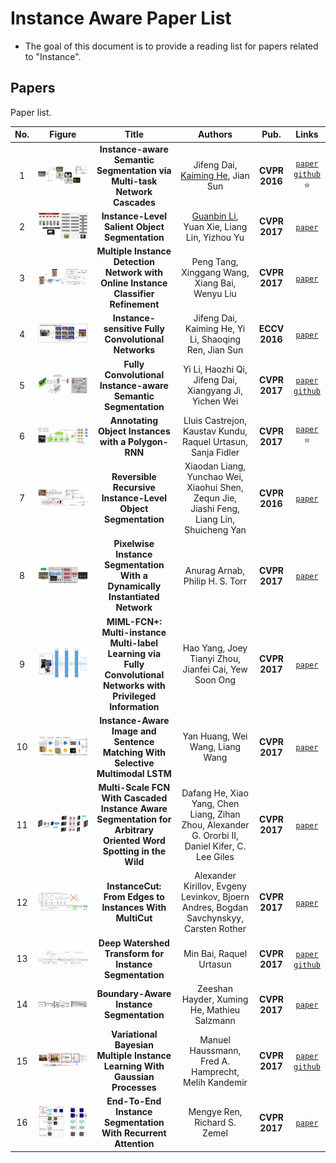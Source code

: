 # Instance Aware Paper List
- The goal of this document is to provide a reading list for papers related to "Instance".

## Papers
Paper list.

|No.|Figure   |Title   |Authors  |Pub.  |Links|
|:-----:|:-----:|:-----:|:-----:|:---:|:------:|
|1|![MNC](data/MNC.png)|__Instance-aware Semantic Segmentation via Multi-task Network Cascades__|Jifeng Dai, [Kaiming He](http://kaiminghe.com/), Jian Sun|__CVPR 2016__|[`paper`](http://www.cv-foundation.org/openaccess/content_cvpr_2016/papers/Dai_Instance-Aware_Semantic_Segmentation_CVPR_2016_paper.pdf) [`github`](https://github.com/daijifeng001/MNC) :star:|
|2|![MSRNet](data/MSRNet.png)|__Instance-Level Salient Object Segmentation__|[Guanbin Li](https://sites.google.com/site/ligb86/), Yuan Xie, Liang Lin, Yizhou Yu|__CVPR 2017__|[`paper`](https://arxiv.org/pdf/1704.03604.pdf)|
|3|![MIDN](data/MIDN.png)|__Multiple Instance Detection Network with Online Instance Classifier Refinement__|Peng Tang, Xinggang Wang, Xiang Bai, Wenyu Liu|__CVPR 2017__|[`paper`](https://arxiv.org/abs/1704.00138)|
|4|![ISFCN](data/ISFCN.png)|__Instance-sensitive Fully Convolutional Networks__|Jifeng Dai, Kaiming He, Yi Li, Shaoqing Ren, Jian Sun|__ECCV 2016__|[`paper`](https://arxiv.org/abs/1603.08678)|
|5|![FCIS](data/FCIS.png)|__Fully Convolutional Instance-aware Semantic Segmentation__|Yi Li, Haozhi Qi, Jifeng Dai, Xiangyang Ji, Yichen Wei|__CVPR 2017__|[`paper`](https://arxiv.org/abs/1611.07709) [`github`](https://github.com/msracver/FCIS)|
|6|![Polygon-RNN](data/Polygon-RNN.png)|__Annotating Object Instances with a Polygon-RNN__|Lluis Castrejon, Kaustav Kundu, Raquel Urtasun, Sanja Fidler|__CVPR 2017__|[`paper`](https://arxiv.org/abs/1704.05548) :star:|
|7|![R2-IOS](data/R2-IOS.png)|__Reversible Recursive Instance-Level Object Segmentation__|Xiaodan Liang, Yunchao Wei, Xiaohui Shen, Zequn Jie, Jiashi Feng, Liang Lin, Shuicheng Yan|__CVPR 2016__|[`paper`](http://www.cv-foundation.org/openaccess/content_cvpr_2016/html/Liang_Reversible_Recursive_Instance-Level_CVPR_2016_paper.html)|
|8|![PIS](data/PIS.png)|__Pixelwise Instance Segmentation With a Dynamically Instantiated Network__|Anurag Arnab, Philip H. S. Torr|__CVPR 2017__|[`paper`](http://openaccess.thecvf.com/content_cvpr_2017/papers/Arnab_Pixelwise_Instance_Segmentation_CVPR_2017_paper.pdf)|
|9|![MIML-FCN](data/MIML-FCN.png)|__MIML-FCN+: Multi-instance Multi-label Learning via Fully Convolutional Networks with Privileged Information__|Hao Yang, Joey Tianyi Zhou, Jianfei Cai, Yew Soon Ong|__CVPR 2017__|[`paper`](http://openaccess.thecvf.com/content_cvpr_2017/papers/Yang_MIML-FCN_Multi-Instance_Multi-Label_CVPR_2017_paper.pdf)|
|10|![sm-LSTM](data/sm-LSTM.png)|__Instance-Aware Image and Sentence Matching With Selective Multimodal LSTM__|Yan Huang, Wei Wang, Liang Wang|__CVPR 2017__|[`paper`](http://openaccess.thecvf.com/content_cvpr_2017/papers/Huang_Instance-Aware_Image_and_CVPR_2017_paper.pdf)|
|11|![Multi-scale-FCN](data/Multi-scale-FCN.png)|__Multi-Scale FCN With Cascaded Instance Aware Segmentation for Arbitrary Oriented Word Spotting in the Wild__|Dafang He, Xiao Yang, Chen Liang, Zihan Zhou, Alexander G. Ororbi II, Daniel Kifer, C. Lee Giles|__CVPR 2017__|[`paper`](http://openaccess.thecvf.com/content_cvpr_2017/papers/He_Multi-Scale_FCN_With_CVPR_2017_paper.pdf)|
|12|![InstanceCut](data/InstanceCut.png)|__InstanceCut: From Edges to Instances With MultiCut__|Alexander Kirillov, Evgeny Levinkov, Bjoern Andres, Bogdan Savchynskyy, Carsten Rother|__CVPR 2017__|[`paper`](http://openaccess.thecvf.com/content_cvpr_2017/papers/Kirillov_InstanceCut_From_Edges_CVPR_2017_paper.pdf)|
|13|![DeepWatershed](data/DeepWatershed.png)|__Deep Watershed Transform for Instance Segmentation__|Min Bai, Raquel Urtasun|__CVPR 2017__|[`paper`](http://openaccess.thecvf.com/content_cvpr_2017/papers/Bai_Deep_Watershed_Transform_CVPR_2017_paper.pdf) [`github`](https://github.com/min2209/dwt)|
|14|![BAIS](data/BAIS.png)|__Boundary-Aware Instance Segmentation__|Zeeshan Hayder, Xuming He, Mathieu Salzmann|__CVPR 2017__|[`paper`](http://openaccess.thecvf.com/content_cvpr_2017/papers/Hayder_Boundary-Aware_Instance_Segmentation_CVPR_2017_paper.pdf)|
|15|![VBMIL](data/VBMIL.png)|__Variational Bayesian Multiple Instance Learning With Gaussian Processes__|Manuel Haussmann, Fred A. Hamprecht, Melih Kandemir|__CVPR 2017__|[`paper`](http://openaccess.thecvf.com/content_cvpr_2017/papers/Haussmann_Variational_Bayesian_Multiple_CVPR_2017_paper.pdf) [`github`](https://github.com/manuelhaussmann/vgpmil)|
|16|![ISRA](data/ISRA.png)|__End-To-End Instance Segmentation With Recurrent Attention__|Mengye Ren, Richard S. Zemel|__CVPR 2017__|[`paper`](http://openaccess.thecvf.com/content_cvpr_2017/papers/Ren_End-To-End_Instance_Segmentation_CVPR_2017_paper.pdf)|
